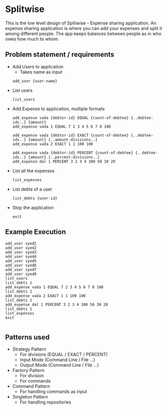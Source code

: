 
# Splitwise

This is the low level design of Splitwise - Expense sharing application.
An expense sharing application is where you can add your expenses and split it among different people. The app keeps balances between people as in who owes how much to whom.

## Problem statement / requirements

* Add Users to application
  * Takes name as input
  ``` 
  add_user {user-name}
  ````
* List users
  ``` 
  list_users
  ````
* Add Expense to application, multiple formats
  ``` 
  add_expense vada {debtor-id} EQUAL {count-of-debtee} {..debtee-ids..} {amount}
  add_expense vada 1 EQUAL 7 2 3 4 5 6 7 8 100

  add_expense vada {debtor-id} EXACT {count-of-debtee} {..debtee-ids..} {amount} {..amount-divisions..}
  add_expense vada 2 EXACT 1 1 100 100

  add_expense vada {debtor-id} PERCENT {count-of-debtee} {..debtee-ids..} {amount} {..percent-divisions..}
  add_expense dal 1 PERCENT 3 2 3 4 100 50 30 20
  ````
* List all the expenses
  ``` 
  list_expenses
  ````
* List debts of a user
  ``` 
  list_debts {user-id}
  ````
* Stop the application
  ``` 
  exit
  ````

## Example Execution

```
add_user syed1
add_user syed2
add_user syed3
add_user syed4
add_user syed5
add_user syed6
add_user syed7
add_user syed8
list_users
list_debts 1
add_expense vada 1 EQUAL 7 2 3 4 5 6 7 8 100
list_debts 1
add_expense vada 2 EXACT 1 1 100 100
list_debts 2
add_expense dal 1 PERCENT 3 2 3 4 100 50 30 20
list_debts 1
list_expenses
exit


```

## Patterns used

* Strategy Pattern
  * For divisions (EQUAL / EXACT / PERCENT)
  * Input Mode (Command Line / File ...)
  * Output Mode (Command Line / File ...)
* Factory Pattern
  * For division
  * For commands
* Command Pattern
  * For handling commands as input
* Singleton Pattern
  * For handling repositories

